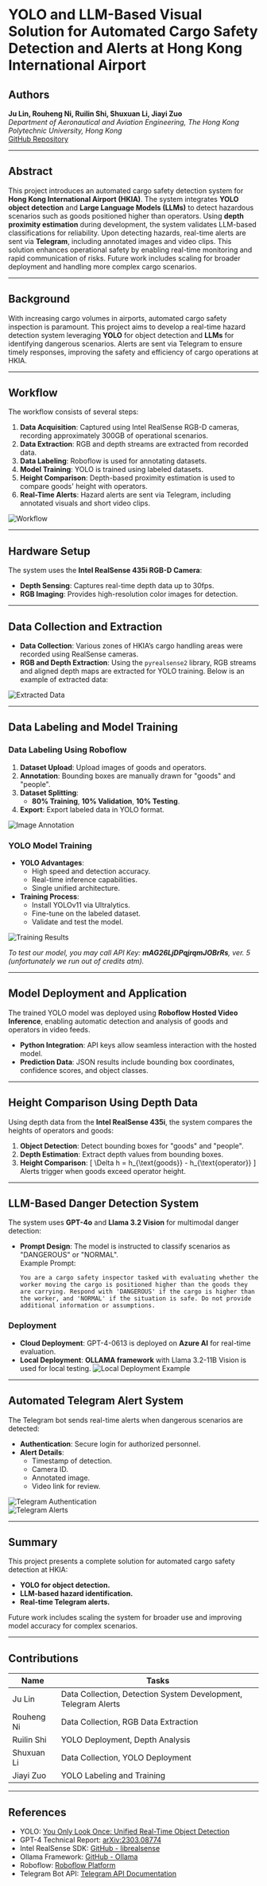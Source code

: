 # YOLO and LLM-Based Visual Solution for Automated Cargo Safety Detection and Alerts at Hong Kong International Airport

## Authors
**Ju Lin, Rouheng Ni, Ruilin Shi, Shuxuan Li, Jiayi Zuo**  
*Department of Aeronautical and Aviation Engineering, The Hong Kong Polytechnic University, Hong Kong*  
[GitHub Repository](https://github.com/Thorkee/YOLO-and-LLM-Based-Visual-Solution-for-Automated-Cargo-Safety-Detection-and-Alerts-at-HKIA)

---

## Abstract
This project introduces an automated cargo safety detection system for **Hong Kong International Airport (HKIA)**. The system integrates **YOLO object detection** and **Large Language Models (LLMs)** to detect hazardous scenarios such as goods positioned higher than operators. Using **depth proximity estimation** during development, the system validates LLM-based classifications for reliability. Upon detecting hazards, real-time alerts are sent via **Telegram**, including annotated images and video clips. This solution enhances operational safety by enabling real-time monitoring and rapid communication of risks. Future work includes scaling for broader deployment and handling more complex cargo scenarios.

---

## Background
With increasing cargo volumes in airports, automated cargo safety inspection is paramount. This project aims to develop a real-time hazard detection system leveraging **YOLO** for object detection and **LLMs** for identifying dangerous scenarios. Alerts are sent via Telegram to ensure timely responses, improving the safety and efficiency of cargo operations at HKIA.

---

## Workflow
The workflow consists of several steps:
1. **Data Acquisition**: Captured using Intel RealSense RGB-D cameras, recording approximately 300GB of operational scenarios.
2. **Data Extraction**: RGB and depth streams are extracted from recorded data.
3. **Data Labeling**: Roboflow is used for annotating datasets.
4. **Model Training**: YOLO is trained using labeled datasets.
5. **Height Comparison**: Depth-based proximity estimation is used to compare goods' height with operators.
6. **Real-Time Alerts**: Hazard alerts are sent via Telegram, including annotated visuals and short video clips.

![Workflow](src/photo/Workflow.png)

---

## Hardware Setup
The system uses the **Intel RealSense 435i RGB-D Camera**:
- **Depth Sensing**: Captures real-time depth data up to 30fps.
- **RGB Imaging**: Provides high-resolution color images for detection.

---

## Data Collection and Extraction
- **Data Collection**: Various zones of HKIA’s cargo handling areas were recorded using RealSense cameras.
- **RGB and Depth Extraction**: Using the `pyrealsense2` library, RGB streams and aligned depth maps are extracted for YOLO training. Below is an example of extracted data:

![Extracted Data](src/photo/extrcted.png)

---

## Data Labeling and Model Training
### Data Labeling Using Roboflow
1. **Dataset Upload**: Upload images of goods and operators.
2. **Annotation**: Bounding boxes are manually drawn for "goods" and "people".
3. **Dataset Splitting**:
   - **80% Training**, **10% Validation**, **10% Testing**.
4. **Export**: Export labeled data in YOLO format.

![Image Annotation](src/photo/截图20241119225100.png)



### YOLO Model Training
- **YOLO Advantages**:
  - High speed and detection accuracy.
  - Real-time inference capabilities.
  - Single unified architecture.
- **Training Process**:
  - Install YOLOv11 via Ultralytics.
  - Fine-tune on the labeled dataset.
  - Validate and test the model.

![Training Results](src/photo/截图20241119201843.png)

_To test our model, you may call API Key: **mAG26LjDPqjrqmJOBrRs**, ver. 5 (unfortunately we run out of credits atm)._

---

## Model Deployment and Application
The trained YOLO model was deployed using **Roboflow Hosted Video Inference**, enabling automatic detection and analysis of goods and operators in video feeds.  
- **Python Integration**: API keys allow seamless interaction with the hosted model.
- **Prediction Data**: JSON results include bounding box coordinates, confidence scores, and object classes.

---

## Height Comparison Using Depth Data
Using depth data from the **Intel RealSense 435i**, the system compares the heights of operators and goods:
1. **Object Detection**: Detect bounding boxes for "goods" and "people".
2. **Depth Estimation**: Extract depth values from bounding boxes.
3. **Height Comparison**:
   \[
   \Delta h = h_{\text{goods}} - h_{\text{operator}}
   \]
   Alerts trigger when goods exceed operator height.

---

## LLM-Based Danger Detection System
The system uses **GPT-4o** and **Llama 3.2 Vision** for multimodal danger detection:
- **Prompt Design**: The model is instructed to classify scenarios as "DANGEROUS" or "NORMAL".  
  Example Prompt:
    ```
    You are a cargo safety inspector tasked with evaluating whether the worker moving the cargo is positioned higher than the goods they are carrying. Respond with 'DANGEROUS' if the cargo is higher than the worker, and 'NORMAL' if the situation is safe. Do not provide additional information or assumptions.
    ```

### Deployment
- **Cloud Deployment**: GPT-4-0613 is deployed on **Azure AI** for real-time evaluation.
- **Local Deployment**: **OLLAMA framework** with Llama 3.2-11B Vision is used for local testing.
![Local Deployment Example](src/photo/ollama.png)

---

## Automated Telegram Alert System
The Telegram bot sends real-time alerts when dangerous scenarios are detected:
- **Authentication**: Secure login for authorized personnel.
- **Alert Details**:
  - Timestamp of detection.
  - Camera ID.
  - Annotated image.
  - Video link for review.

![Telegram Authentication](src/photo/telegram_login.png)  
![Telegram Alerts](src/photo/telegram_alerts.png)

---

## Summary
This project presents a complete solution for automated cargo safety detection at HKIA:
- **YOLO for object detection.**
- **LLM-based hazard identification.**
- **Real-time Telegram alerts.**

Future work includes scaling the system for broader use and improving model accuracy for complex scenarios.

---

## Contributions
| **Name**        | **Tasks**                                 |
|------------------|------------------------------------------|
| Ju Lin           | Data Collection, Detection System Development, Telegram Alerts         |
| Rouheng Ni       | Data Collection, RGB Data Extraction     |
| Ruilin Shi       | YOLO Deployment, Depth Analysis          |
| Shuxuan Li       | Data Collection, YOLO Deployment         |
| Jiayi Zuo        | YOLO Labeling and Training               |

---

## References
- YOLO: [You Only Look Once: Unified Real-Time Object Detection](https://doi.org/10.1109/CVPR.2016.91)
- GPT-4 Technical Report: [arXiv:2303.08774](https://arxiv.org/abs/2303.08774)
- Intel RealSense SDK: [GitHub - librealsense](https://github.com/IntelRealSense/librealsense)
- Ollama Framework: [GitHub - Ollama](https://github.com/ollama/ollama)
- Roboflow: [Roboflow Platform](https://roboflow.com)
- Telegram Bot API: [Telegram API Documentation](https://core.telegram.org/bots/api)
